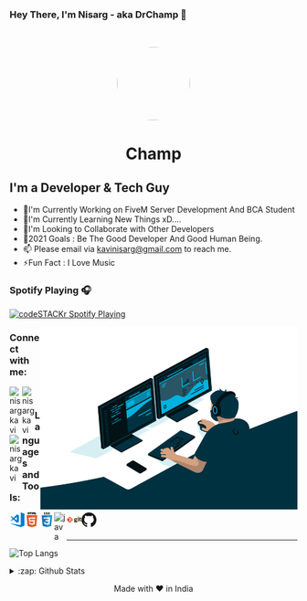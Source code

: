 ### Hey There,  I'm Nisarg - aka DrChamp 👋
<br>
<p align="center">
    <img style="border-radius: 100px" width="128" height="128" src="https://cdn.discordapp.com/attachments/795682105153159190/795684479900712980/giphy.gif">
</p>
<h1 align="center">Champ</h1>


## I'm a Developer & Tech Guy 
- 🔭I'm Currently Working on FiveM Server Development And BCA Student
- 🌱I'm Currently Learning New Things xD....
- 👯I'm Looking to Collaborate with Other Developers
- 🥅2021 Goals : Be The Good Developer And Good Human Being.
- 📫 Please email via kavinisarg@gmail.com to reach me.
- ⚡Fun Fact : I Love Music


### Spotify Playing 🎧

[<img src="https://now-playing-codestackr.vercel.app/api/spotify-playing" alt="codeSTACKr Spotify Playing" width="350" />](https://open.spotify.com/user/ehurqtcvxk9x5yml2c1tpq2oj?)

<img align="right" alt="GIF" src="https://github.com/DrChamp1/DrChamp1/blob/main/code.gif?raw=true" width="450" height="320" />

### Connect with me:


[<img align="left" alt="nisargkavi" width="22px" src="https://www.flaticon.com/svg/static/icons/svg/2991/2991144.svg"/>][gmail]
[<img align="left" alt="nisargkavi" width="22px" src="https://www.flaticon.com/svg/static/icons/svg/1409/1409946.svg"/>][instagram]
[<img align="left" alt="nisargkavi" width="22px" src="https://www.flaticon.com/svg/static/icons/svg/1409/1409936.svg"/>][youtube]

<br />


### Languages and Tools:

<img align="left" alt="Visual Studio Code" width="26px" src="https://raw.githubusercontent.com/github/explore/80688e429a7d4ef2fca1e82350fe8e3517d3494d/topics/visual-studio-code/visual-studio-code.png" />
<img align="left" alt="HTML5" width="26px" src="https://raw.githubusercontent.com/github/explore/80688e429a7d4ef2fca1e82350fe8e3517d3494d/topics/html/html.png" />
<img align="left" alt="CSS3" width="26px" src="https://raw.githubusercontent.com/github/explore/80688e429a7d4ef2fca1e82350fe8e3517d3494d/topics/css/css.png" />
<img align="left" alt="java" width="22px" src="https://www.flaticon.com/svg/static/icons/svg/226/226777.svg"/>
<img align="left" alt="Git" width="26px" src="https://raw.githubusercontent.com/github/explore/80688e429a7d4ef2fca1e82350fe8e3517d3494d/topics/git/git.png" />
<img align="left" alt="GitHub" width="26px" src="https://raw.githubusercontent.com/github/explore/78df643247d429f6cc873026c0622819ad797942/topics/github/github.png" />
<br />
<br />

---

![Top Langs](https://github-readme-stats.vercel.app/api/top-langs/?username=DrChamp1&theme=radical&layout=compact)

<details>
  <summary>:zap: Github Stats</summary>

<p align="center">
  <img align="center" alt="Champ's Github Stats" src="https://github-readme-stats.anuraghazra1.vercel.app/api?username=drchamp1&show_icons=true&include_all_commits=true&bg_color=30,434343,000000&title_color=fe428e&text_color=f1f1eb"  />
  <img align="center" alt="Champ's Github Stats" src="https://github-readme-stats.anuraghazra1.vercel.app/api/top-langs/?username=drchamp1&layout=compact&langs_count=10&hide=html,css&bg_color=30,000000,434343&title_color=fe428e&text_color=f1f1eb" />
</p>

</details>

[youtube]:https://www.youtube.com/technicalnisarg
[instagram]: https://www.instagram.com/nisarg.official/
[gmail]:kavinisarg@gmail.com

<p align="center">
  Made with ❤️ in India
</p>
